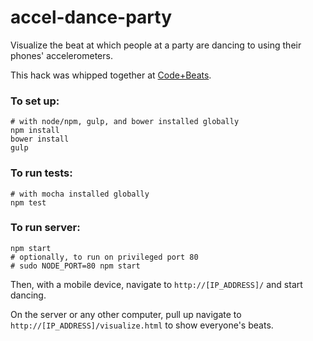 # accel-dance-party

Visualize the beat at which people at a party are dancing to using their phones' accelerometers.

This hack was whipped together at [Code+Beats](http://codeandbeats.com).

### To set up:

    # with node/npm, gulp, and bower installed globally
    npm install
    bower install
    gulp

### To run tests:

    # with mocha installed globally
    npm test

### To run server:

    npm start
    # optionally, to run on privileged port 80
    # sudo NODE_PORT=80 npm start

Then, with a mobile device, navigate to `http://[IP_ADDRESS]/` and start dancing.

On the server or any other computer, pull up navigate to `http://[IP_ADDRESS]/visualize.html` to show everyone's beats.
